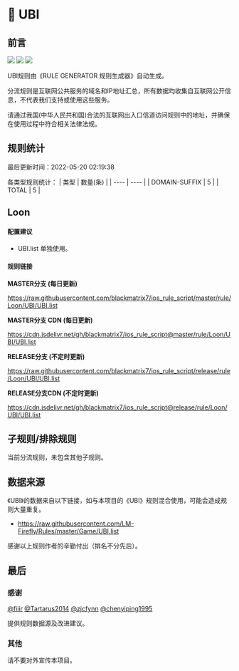 # 🧸 UBI

## 前言

![](https://shields.io/badge/-移除重复规则-ff69b4) ![](https://shields.io/badge/-DOMAIN--SUFFIX间合并-critical) ![](https://shields.io/badge/-IP--CIDR(6)合并-blueviolet) 

UBI规则由《RULE GENERATOR 规则生成器》自动生成。

分流规则是互联网公共服务的域名和IP地址汇总，所有数据均收集自互联网公开信息，不代表我们支持或使用这些服务。

请通过我国(中华人民共和国)合法的互联网出入口信道访问规则中的地址，并确保在使用过程中符合相关法律法规。

## 规则统计

最后更新时间：2022-05-20 02:19:38

各类型规则统计：
| 类型 | 数量(条)  | 
| ---- | ----  |
| DOMAIN-SUFFIX | 5  | 
| TOTAL | 5  | 


## Loon 

#### 配置建议
- UBI.list 单独使用。

#### 规则链接
**MASTER分支 (每日更新)**

https://raw.githubusercontent.com/blackmatrix7/ios_rule_script/master/rule/Loon/UBI/UBI.list

**MASTER分支 CDN (每日更新)**

https://cdn.jsdelivr.net/gh/blackmatrix7/ios_rule_script@master/rule/Loon/UBI/UBI.list

**RELEASE分支 (不定时更新)**

https://raw.githubusercontent.com/blackmatrix7/ios_rule_script/release/rule/Loon/UBI/UBI.list

**RELEASE分支CDN (不定时更新)**

https://cdn.jsdelivr.net/gh/blackmatrix7/ios_rule_script@release/rule/Loon/UBI/UBI.list

## 子规则/排除规则


当前分流规则，未包含其他子规则。

## 数据来源

《UBI》的数据来自以下链接，如与本项目的《UBI》规则混合使用，可能会造成规则大量重复。

- https://raw.githubusercontent.com/LM-Firefly/Rules/master/Game/UBI.list


感谢以上规则作者的辛勤付出（排名不分先后）。

## 最后

### 感谢

[@fiiir](https://github.com/fiiir) [@Tartarus2014](https://github.com/Tartarus2014) [@zjcfynn](https://github.com/zjcfynn) [@chenyiping1995](https://github.com/chenyiping1995) 

提供规则数据源及改进建议。

### 其他

请不要对外宣传本项目。
